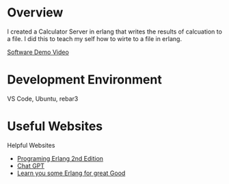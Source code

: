 # Overview

I created a Calculator Server in erlang that writes the results of calcuation to a file. I did this to teach my self how to wirte to a file in erlang. 

[Software Demo Video](https://youtu.be/rWUXN4DfCSQ?si=pRea_n7vNqw0rDCf)

# Development Environment

VS Code, Ubuntu, rebar3



# Useful Websites

Helpful Websites 
* [Programing Erlang 2nd Edition](https://learning.oreilly.com/library/view/programming-erlang-2nd/9781941222454/f_0136.html)
* [Chat GPT](https://chat.openai.com/)
* [Learn you some Erlang for great Good](https://learnyousomeerlang.com/content)
